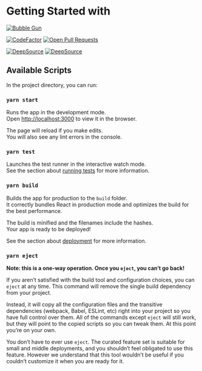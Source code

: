 # Getting Started with

[![Bubble Gun](https://i.postimg.cc/Yq4txdHM/bubble-gun-slim.jpg)](https://postimg.cc/vcsRYLTN)

[![CodeFactor](https://www.codefactor.io/repository/github/cutpix/bubble-gun/badge/main)](https://www.codefactor.io/repository/github/cutpix/bubble-gun/overview/main)
[![Open Pull Requests](https://img.shields.io/github/issues-pr-raw/cutpix/bubble-gun)](https://github.com/cutpix/bubble-gun/pulls)

[![DeepSource](https://deepsource.io/gh/cutpix/bubble-gun.svg/?label=active+issues&show_trend=true)](https://deepsource.io/gh/cutpix/bubble-gun/?ref=repository-badge) [![DeepSource](https://deepsource.io/gh/cutpix/bubble-gun.svg/?label=resolved+issues&show_trend=true)](https://deepsource.io/gh/cutpix/bubble-gun/?ref=repository-badge)

## Available Scripts

In the project directory, you can run:

### `yarn start`

Runs the app in the development mode.\
Open [http://localhost:3000](http://localhost:3000) to view it in the browser.

The page will reload if you make edits.\
You will also see any lint errors in the console.

### `yarn test`

Launches the test runner in the interactive watch mode.\
See the section about [running tests](https://facebook.github.io/create-react-app/docs/running-tests) for more information.

### `yarn build`

Builds the app for production to the `build` folder.\
It correctly bundles React in production mode and optimizes the build for the best performance.

The build is minified and the filenames include the hashes.\
Your app is ready to be deployed!

See the section about [deployment](https://facebook.github.io/create-react-app/docs/deployment) for more information.

### `yarn eject`

**Note: this is a one-way operation. Once you `eject`, you can’t go back!**

If you aren’t satisfied with the build tool and configuration choices, you can `eject` at any time. This command will remove the single build dependency from your project.

Instead, it will copy all the configuration files and the transitive dependencies (webpack, Babel, ESLint, etc) right into your project so you have full control over them. All of the commands except `eject` will still work, but they will point to the copied scripts so you can tweak them. At this point you’re on your own.

You don’t have to ever use `eject`. The curated feature set is suitable for small and middle deployments, and you shouldn’t feel obligated to use this feature. However we understand that this tool wouldn’t be useful if you couldn’t customize it when you are ready for it.
